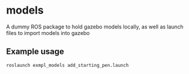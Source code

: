 # models

A dummy ROS package to hold gazebo models locally, as well as launch files to import models into gazebo

## Example usage

```
roslaunch exmpl_models add_starting_pen.launch
```

    
